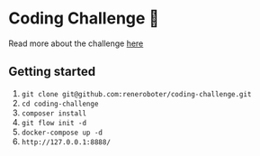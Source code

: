 # Coding Challenge 👷

Read more about the challenge [here](./coding-challenge.md)

## Getting started

1. `git clone git@github.com:reneroboter/coding-challenge.git`
2. `cd coding-challenge`
3. `composer install`
4. `git flow init -d`
5. `docker-compose up -d`
6. `http://127.0.0.1:8888/`
